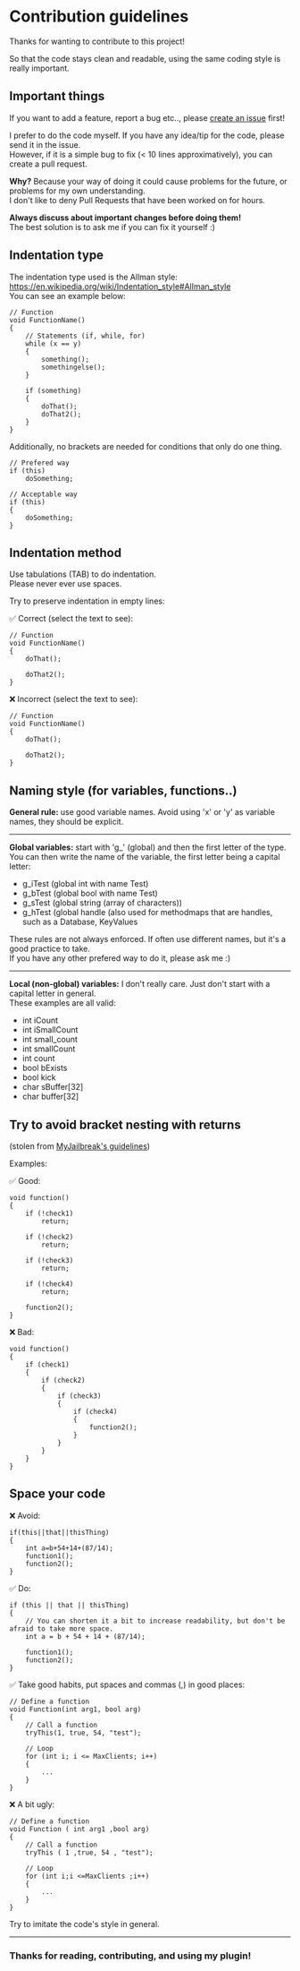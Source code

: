 # Contribution guidelines
Thanks for wanting to contribute to this project!

So that the code stays clean and readable, using the same coding style is really important.

## Important things
If you want to add a feature, report a bug etc.., please [create an issue](https://github.com/azalty/sm-no-dupe-account/issues) first!

I prefer to do the code myself. If you have any idea/tip for the code, please send it in the issue.\
However, if it is a simple bug to fix (< 10 lines approximatively), you can create a pull request.

**Why?** Because your way of doing it could cause problems for the future, or problems for my own understanding.\
I don't like to deny Pull Requests that have been worked on for hours.

**Always discuss about important changes before doing them!**\
The best solution is to ask me if you can fix it yourself :)

## Indentation type
The indentation type used is the Allman style: https://en.wikipedia.org/wiki/Indentation_style#Allman_style \
You can see an example below:

```
// Function
void FunctionName()
{
	// Statements (if, while, for)
	while (x == y)
	{
		something();
		somethingelse();
	}
	
	if (something)
	{
		doThat();
		doThat2();
	}
}
```
Additionally, no brackets are needed for conditions that only do one thing.
```
// Prefered way
if (this)
	doSomething;

// Acceptable way
if (this)
{
	doSomething;
}
```

## Indentation method
Use tabulations (TAB) to do indentation.\
Please never ever use spaces.

Try to preserve indentation in empty lines:

:white_check_mark: Correct (select the text to see):
```
// Function
void FunctionName()
{
	doThat();
	
	doThat2();
}
```

❌ Incorrect (select the text to see):
```
// Function
void FunctionName()
{
	doThat();

	doThat2();
}
```

## Naming style (for variables, functions..)
**General rule:** use good variable names. Avoid using 'x' or 'y' as variable names, they should be explicit.

---

**Global variables:** start with 'g_' (global) and then the first letter of the type.\
You can then write the name of the variable, the first letter being a capital letter:
- g_iTest (global int with name Test)
- g_bTest (global bool with name Test)
- g_sTest (global string (array of characters))
- g_hTest (global handle (also used for methodmaps that are handles, such as a Database, KeyValues

These rules are not always enforced. If often use different names, but it's a good practice to take.\
If you have any other prefered way to do it, please ask me :)

---

**Local (non-global) variables:** I don't really care. Just don't start with a capital letter in general.\
These examples are all valid:
- int iCount
- int iSmallCount
- int small_count
- int smallCount
- int count
- bool bExists
- bool kick
- char sBuffer[32]
- char buffer[32]

## Try to avoid bracket nesting with returns

(stolen from [MyJailbreak's guidelines](https://github.com/shanapu/MyJailbreak/blob/148fccdc6383f3570c1df7b0ff4fcc6d41bcde6d/CONTRIBUTING.md))

Examples:

:white_check_mark: Good:
```
void function()
{
	if (!check1)
		return;
	
	if (!check2)
		return;
	
	if (!check3)
		return;
	
	if (!check4)
		return;
	
	function2();
}
```
:x: Bad:
```
void function()
{
	if (check1)
	{
		if (check2)
		{
			if (check3)
			{
				if (check4)
				{
					function2();
				}
			}
		}
	}
}
```

## Space your code
:x: Avoid:
```
if(this||that||thisThing)
{
	int a=b+54+14+(87/14);
	function1();
	function2();
}
```
✅ Do:
```
if (this || that || thisThing)
{
	// You can shorten it a bit to increase readability, but don't be afraid to take more space.
	int a = b + 54 + 14 + (87/14);
	
	function1();
	function2();
}
```

✅ Take good habits, put spaces and commas (,) in good places:
```
// Define a function
void Function(int arg1, bool arg)
{
	// Call a function
	tryThis(1, true, 54, "test");
	
	// Loop
	for (int i; i <= MaxClients; i++)
	{
		...
	}
}
```

:x: A bit ugly:
```
// Define a function
void Function ( int arg1 ,bool arg)
{
	// Call a function
	tryThis ( 1 ,true, 54 , "test");
	
	// Loop
	for (int i;i <=MaxClients ;i++)
	{
		...
	}
}
```

Try to imitate the code's style in general.

---

### Thanks for reading, contributing, and using my plugin!
